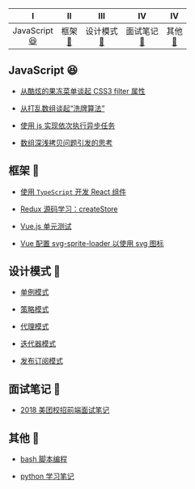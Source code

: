 <!-- ![](https://img.shields.io/badge/update-today-blue.svg) ![](https://img.shields.io/badge/gitbook-making-lightgrey.svg)</br> -->

|                         Ⅰ                          |              Ⅱ               |                 Ⅲ                  |                  Ⅳ                   |                   Ⅳ                   |           
| :------------------------------------------------: | :--------------------------: | :--------------------------------: | :----------------------------------: |  :----------------------------------: |
| JavaScript<br>[:satisfied:](#JavaScript-satisfied) | 框架<br>[:tada:](#框架-tada) | 设计模式<br>[:art:](#设计模式-art) | 面试笔记<br>[:memo:](#面试笔记-memo) | 其他<br>[:hammer:](#其他-hammer) |

## JavaScript :satisfied:

- [从酷炫的果冻菜单谈起 CSS3 filter 属性](https://github.com/hyiron/daydayup/issues/18)

- [从打乱数组谈起“洗牌算法”](https://github.com/hyiron/daydayup/issues/17)

- [使用 js 实现依次执行异步任务](https://github.com/hyiron/daydayup/issues/14)

- [数组深浅拷贝问题引发的思考](https://github.com/hyiron/daydayup/issues/1)

## 框架 :tada:

- [使用 `TypeScript` 开发 React 组件](https://github.com/hyiron/daydayup/issues/15)

- [Redux 源码学习：createStore](https://github.com/hyiron/daydayup/issues/8)

- [Vue.js 单元测试](https://github.com/hyiron/daydayup/issues/11)

- [Vue 配置 svg-sprite-loader 以使用 svg 图标](https://github.com/hyiron/daydayup/issues/2)

## 设计模式 :art:

- [单例模式](./design-pattern/docs/singleton.md)

- [策略模式](./design-pattern/docs/strategy.md)

- [代理模式](./design-pattern/docs/proxy.md)

- [迭代器模式](./design-pattern/docs/itetable.md)

- [发布订阅模式](./design-pattern/docs/pubsub.md)

## 面试笔记 :memo:

- [2018 美团校招前端面试笔记](https://github.com/hyiron/daydayup/issues/12)


## 其他 :hammer:

- [bash 脚本编程](./bash-script-programming/README.md)

- [python 学习笔记](./python-learning-note/README.md)
